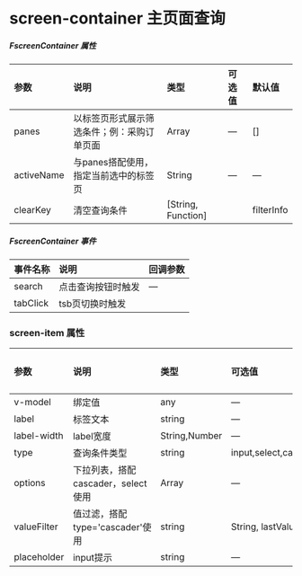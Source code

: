 # screen-container  主页面查询

#####  FscreenContainer  属性

| 参数       | 说明                                       | 类型               | 可选值 | 默认值     |
| :--------- | :----------------------------------------- | :----------------- | :----- | :--------- |
| panes      | 以标签页形式展示筛选条件；例：采购订单页面 | Array              | —      | []         |
| activeName | 与panes搭配使用，指定当前选中的标签页      | String             | —      | —          |
| clearKey   | 清空查询条件                               | [String, Function] |        | filterInfo |

##### FscreenContainer  事件

| 事件名称 | 说明               | 回调参数 |
| :------- | :----------------- | :------- |
| search   | 点击查询按钮时触发 | —        |
| tabClick | tsb页切换时触发    |          |

### screen-item 属性

| 参数        | 说明      | 类型          | 可选值 | 默认值 |
| :---------- | :-------- | :------------ | :----- | :----- |
| v-model     | 绑定值    | any           | —      | —      |
| label     | 标签文本    | string           | —      | —      |
| label-width | label宽度 | String,Number | —      | 80     |
| type     | 查询条件类型    | string           | input,select,cascader,date,daterange      | —      |
| options | 下拉列表，搭配cascader，select使用 | Array   | —      | —      |
| valueFilter | 值过滤，搭配type='cascader'使用 | string | String, lastValue, Array | —      |
| placeholder | input提示 | string        | —      | —      |
